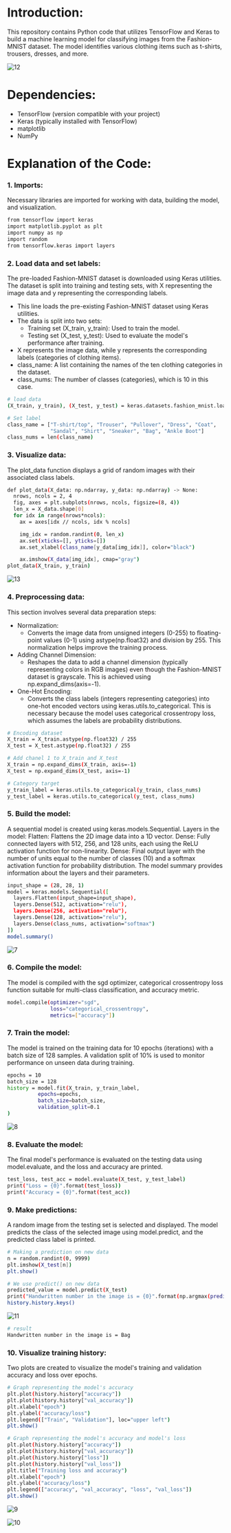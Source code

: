 # Introduction:

This repository contains Python code that utilizes TensorFlow and Keras to build a machine learning model for classifying images from the Fashion-MNIST dataset. The model identifies various clothing items such as t-shirts, trousers, dresses, and more.

![12](https://github.com/tuanng1102/classify-image-with-neural-network-on-fashion-mnist-dataset/assets/147653892/7e1375cd-47be-45f1-bcb8-92d0cbb1224f)

# Dependencies:

- TensorFlow (version compatible with your project)
- Keras (typically installed with TensorFlow)
- matplotlib
- NumPy

# Explanation of the Code:

### 1. Imports:

Necessary libraries are imported for working with data, building the model, and visualization.

``` bash
from tensorflow import keras
import matplotlib.pyplot as plt
import numpy as np
import random
from tensorflow.keras import layers
```

### 2. Load data and set labels:

The pre-loaded Fashion-MNIST dataset is downloaded using Keras utilities.
The dataset is split into training and testing sets, with X representing the image data and y representing the corresponding labels.

- This line loads the pre-existing Fashion-MNIST dataset using Keras utilities.
- The data is split into two sets:
  - Training set (X_train, y_train): Used to train the model.
  - Testing set (X_test, y_test): Used to evaluate the model's performance after training.
- X represents the image data, while y represents the corresponding labels (categories of clothing items).
- class_name: A list containing the names of the ten clothing categories in the dataset.
- class_nums: The number of classes (categories), which is 10 in this case.

``` bash
# load data
(X_train, y_train), (X_test, y_test) = keras.datasets.fashion_mnist.load_data()

# Set label
class_name = ["T-shirt/top", "Trouser", "Pullover", "Dress", "Coat",
              "Sandal", "Shirt", "Sneaker", "Bag", "Ankle Boot"]
class_nums = len(class_name)
```

### 3. Visualize data:

The plot_data function displays a grid of random images with their associated class labels.

``` bash
def plot_data(X_data: np.ndarray, y_data: np.ndarray) -> None:
  nrows, ncols = 2, 4
  fig, axes = plt.subplots(nrows, ncols, figsize=(8, 4))
  len_x = X_data.shape[0]
  for idx in range(nrows*ncols):
    ax = axes[idx // ncols, idx % ncols]

    img_idx = random.randint(0, len_x)
    ax.set(xticks=[], yticks=[])
    ax.set_xlabel(class_name[y_data[img_idx]], color="black")

    ax.imshow(X_data[img_idx], cmap="gray")
plot_data(X_train, y_train)
```

![13](https://github.com/tuanng1102/classify-image-with-neural-network-on-fashion-mnist-dataset/assets/147653892/2ee20c8a-8dee-4476-a3b2-8782075738ab)

### 4. Preprocessing data:

This section involves several data preparation steps:
- Normalization:
    - Converts the image data from unsigned integers (0-255) to floating-point values (0-1) using astype(np.float32) and division by 255. This normalization helps improve the training process.
- Adding Channel Dimension:
    - Reshapes the data to add a channel dimension (typically representing colors in RGB images) even though the Fashion-MNIST dataset is grayscale. This is achieved using np.expand_dims(axis=-1).
- One-Hot Encoding:
    - Converts the class labels (integers representing categories) into one-hot encoded vectors using keras.utils.to_categorical. This is necessary because the model uses categorical crossentropy loss, which assumes the labels are probability distributions.

``` bash
# Encoding dataset
X_train = X_train.astype(np.float32) / 255
X_test = X_test.astype(np.float32) / 255

# Add chanel 1 to X_train and X_test
X_train = np.expand_dims(X_train, axis=-1)
X_test = np.expand_dims(X_test, axis=-1)

# Category target
y_train_label = keras.utils.to_categorical(y_train, class_nums)
y_test_label = keras.utils.to_categorical(y_test, class_nums)
```

### 5. Build the model:

A sequential model is created using keras.models.Sequential.
Layers in the model:
Flatten: Flattens the 2D image data into a 1D vector.
Dense: Fully connected layers with 512, 256, and 128 units, each using the ReLU activation function for non-linearity.
Dense: Final output layer with the number of units equal to the number of classes (10) and a softmax activation function for probability distribution.
The model summary provides information about the layers and their parameters.

``` bash
input_shape = (28, 28, 1)
model = keras.models.Sequential([
  layers.Flatten(input_shape=input_shape),
  layers.Dense(512, activation="relu"),
  layers.Dense(256, activation="relu"),
  layers.Dense(128, activation="relu"),
  layers.Dense(class_nums, activation="softmax")
])
model.summary()
```

![7](https://github.com/tuanng1102/classify-image-with-neural-network-on-fashion-mnist-dataset/assets/147653892/268fc7e9-7052-4234-bd87-9c4c86f98d85)


### 6. Compile the model:

The model is compiled with the sgd optimizer, categorical crossentropy loss function suitable for multi-class classification, and accuracy metric.

``` bash
model.compile(optimizer="sgd",
              loss="categorical_crossentropy",
              metrics=["accuracy"])
```

### 7. Train the model:

The model is trained on the training data for 10 epochs (iterations) with a batch size of 128 samples.
A validation split of 10% is used to monitor performance on unseen data during training.

``` bash
epochs = 10
batch_size = 128
history = model.fit(X_train, y_train_label,
          epochs=epochs,
          batch_size=batch_size,
          validation_split=0.1
)
```

![8](https://github.com/tuanng1102/classify-image-with-neural-network-on-fashion-mnist-dataset/assets/147653892/7dd6d9cb-b69f-4314-9bd1-049a2bcde8f0)

### 8. Evaluate the model:

The final model's performance is evaluated on the testing data using model.evaluate, and the loss and accuracy are printed.

``` bash
test_loss, test_acc = model.evaluate(X_test, y_test_label)
print("Loss = {0}".format(test_loss))
print("Accuracy = {0}".format(test_acc))
```

### 9. Make predictions:

A random image from the testing set is selected and displayed.
The model predicts the class of the selected image using model.predict, and the predicted class label is printed.

``` bash
# Making a prediction on new data
n = random.randint(0, 9999)
plt.imshow(X_test[n])
plt.show()

# We use predict() on new data
predicted_value = model.predict(X_test)
print("Handwritten number in the image is = {0}".format(np.argmax(predicted_value[n])))
history.history.keys()
```

![11](https://github.com/tuanng1102/classify-image-with-neural-network-on-fashion-mnist-dataset/assets/147653892/0c5b9a95-d0df-4497-bb62-7b2df268d27c)

``` bash
# result
Handwritten number in the image is = Bag
```

### 10. Visualize training history:

Two plots are created to visualize the model's training and validation accuracy and loss over epochs.

``` bash
# Graph representing the model's accuracy
plt.plot(history.history["accuracy"])
plt.plot(history.history["val_accuracy"])
plt.xlabel("epoch")
plt.ylabel("accuracy/loss")
plt.legend(["Train", "Validation"], loc="upper left")
plt.show()

# Graph representing the model's accuracy and model's loss
plt.plot(history.history["accuracy"])
plt.plot(history.history["val_accuracy"])
plt.plot(history.history["loss"])
plt.plot(history.history["val_loss"])
plt.title("Training loss and accuracy")
plt.xlabel("epoch")
plt.ylabel("accuracy/loss")
plt.legend(["accuracy", "val_accuracy", "loss", "val_loss"])
plt.show()
```

![9](https://github.com/tuanng1102/classify-image-with-neural-network-on-fashion-mnist-dataset/assets/147653892/b3d2d9e4-f49b-47e7-84a8-401981981a81)

![10](https://github.com/tuanng1102/classify-image-with-neural-network-on-fashion-mnist-dataset/assets/147653892/ee59ac17-4ad0-40d9-8cd8-955f9488f7d7)
